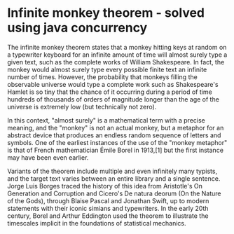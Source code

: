 # Infinite monkey theorem - solved using java concurrency

The infinite monkey theorem states that a monkey hitting keys at random on a typewriter keyboard for an infinite amount of time will almost surely type a given text, such as the complete works of William Shakespeare. In fact, the monkey would almost surely type every possible finite text an infinite number of times. However, the probability that monkeys filling the observable universe would type a complete work such as Shakespeare's Hamlet is so tiny that the chance of it occurring during a period of time hundreds of thousands of orders of magnitude longer than the age of the universe is extremely low (but technically not zero).

In this context, "almost surely" is a mathematical term with a precise meaning, and the "monkey" is not an actual monkey, but a metaphor for an abstract device that produces an endless random sequence of letters and symbols. One of the earliest instances of the use of the "monkey metaphor" is that of French mathematician Émile Borel in 1913,[1] but the first instance may have been even earlier.

Variants of the theorem include multiple and even infinitely many typists, and the target text varies between an entire library and a single sentence. Jorge Luis Borges traced the history of this idea from Aristotle's On Generation and Corruption and Cicero's De natura deorum (On the Nature of the Gods), through Blaise Pascal and Jonathan Swift, up to modern statements with their iconic simians and typewriters. In the early 20th century, Borel and Arthur Eddington used the theorem to illustrate the timescales implicit in the foundations of statistical mechanics.
